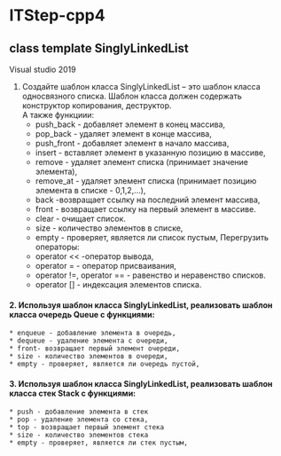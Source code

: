 # ITStep-cpp4
## class template SinglyLinkedList
Visual studio 2019

1. Создайте шаблон класса SinglyLinkedList – это шаблон класса односвязного списка. 
Шаблон класса должен содержать конструктор копирования, деструктор.  
А также функциии: 
	* push_back - добавляет элемент в конец массива,
 	* pop_back - удаляет элемент в конце массива,
 	* push_front - добавляет элемент в начало массива,
 	* insert - вставляет элемент в указанную позицию в массиве,
 	* remove - удаляет элемент списка (принимает значение элемента),
 	* remove_at - удаляет элемент списка (принимает позицию элемента в списке - 0,1,2,...),
	* back -возвращает ссылку на последний элемент массива,
	* front - возвращает ссылку на первый элемент в массиве.
 	* clear - очищает список.
 	* size - количество элементов в списке,
 	* empty - проверяет, является ли список пустым,
Перегрузить операторы:
	* operator << -оператор вывода,
	* operator = - оператор присваивания, 
	* operator !=, operator == - равенство и неравенство списков.
	* operator [] - индексация элементов списка.

#### 2. Используя шаблон класса SinglyLinkedList, реализовать шаблон класса очередь Queue с функциями:
	* enqueue - добавление элемента в очередь,
	* dequeue - удаление элемента с очереди,
	* front- возвращает первый элемент очереди,
	* size - количество элементов в очереди,
	* empty - проверяет, является ли очередь пустой,

#### 3. Используя шаблон класса SinglyLinkedList, реализовать шаблон класса стек Stack с функциями:
	* push - добавление элемента в стек
	* pop - удаление элемента со стека,
	* top - возвращает первый элемент стека
	* size - количество элементов стека
	* empty - проверяет, является ли стек пустым,




